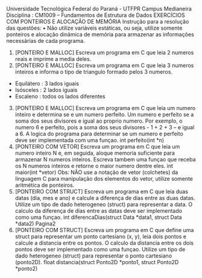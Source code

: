 Universidade Tecnológica Federal do Paraná - UTFPR
Campus Medianeira
Disciplina : CM1009 – Fundamentos de Estrutura de Dados
EXERCÍCIOS COM PONTEIROS E ALOCAÇÃO DE MEMÓRIA
Instrução para a resolução das questões:
• Não utilize variáveis estáticas, ou seja, utilize somente ponteiros e alocação
dinâmica de memória para armazenar as informações necessárias de cada
programa.
1. [PONTEIRO E MALLOC] Escreva um programa em C que leia 2 numeros reais e imprime
a media deles.
2. [PONTEIRO E MALLOC] Escreva um programa em C que leia 3 numeros inteiros e
informa o tipo de triangulo formado pelos 3 numeros.
- Equilátero : 3 lados iguais
- Isósceles : 2 lados iguais
- Escaleno : todos os lados diferentes
3. [PONTEIRO E MALLOC] Escreva um programa em C que leia um numero inteiro e
determina se e um numero perfeito.
Um numero e perfeito se a soma dos seus divisores e igual ao proprio numero. Por
exemplo, o numero 6 e perfeito, pois a soma dos seus divisores - 1 + 2 + 3 – e igual a 6.
A logica do programa para determinar se um numero e perfeito deve ser implementada
com uma funçao.
int perfeito(int *n)
4. [PONTEIRO COM VETOR] Escreva um programa em C que leia um numero inteiro N e,
em seguida, aloque memoria suficiente para armazenar N numeros inteiros.
Escreva tambem uma funçao que receba os N numeros inteiros e retorne o maior numero
dentre eles.
int maior(int *vetor)
Obs: NÃO use a notação de vetor (colchetes) da linguagem C para manipulação dos
elementos do vetor, utilize somente aritmética de ponteiros.
5. [PONTEIRO COM STRUCT] Escreva um programa em C que leia duas datas (dia, mes e
ano) e calcule a diferença de dias entre as duas datas.
Utilize um tipo de dado heterogeneo (struct) para representar a data.
O calculo da diferença de dias entre as datas deve ser implementado como uma funçao.
int diferencaDias(struct Data *data1, struct Data *data2)
Pagina2
6. [PONTEIRO COM STRUCT] Escreva um programa em C que define uma struct para
representar um ponto cartesiano (x, y), leia dois pontos e calcule a distancia entre os
pontos.
O calculo da distancia entre os dois pontos deve ser implementado como uma funçao.
Utilize um tipo de dado heterogeneo (struct) para representar o ponto cartesiano
(ponto2D).
float distancia(struct Ponto2D *ponto1, struct Ponto2D *ponto2)

